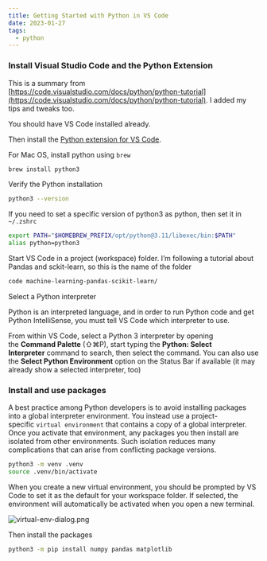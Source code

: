 ```yaml
---
title: Getting Started with Python in VS Code
date: 2023-01-27
tags:
  - python
---
```


### **Install Visual Studio Code and the Python Extension**


This is a summary from [https://code.visualstudio.com/docs/python/python-tutorial](https://code.visualstudio.com/docs/python/python-tutorial). I added my tips and tweaks too.


You should have VS Code installed already.


Then install the [Python extension for VS Code](https://marketplace.visualstudio.com/items?itemName=ms-python.python).


For Mac OS, install python using `brew`


```bash
brew install python3
```


Verify the Python installation


```bash
python3 --version
```


If you need to set a specific version of python3 as python, then set it in `~/.zshrc`


```bash
export PATH="$HOMEBREW_PREFIX/opt/python@3.11/libexec/bin:$PATH"
alias python=python3
```


Start VS Code in a project (workspace) folder. I’m following a tutorial about Pandas and sckit-learn, so this is the name of the folder


```bash
code machine-learning-pandas-scikit-learn/
```


Select a Python interpreter


Python is an interpreted language, and in order to run Python code and get Python IntelliSense, you must tell VS Code which interpreter to use.


From within VS Code, select a Python 3 interpreter by opening the **Command Palette** (⇧⌘P), start typing the **Python: Select Interpreter** command to search, then select the command. You can also use the **Select Python Environment** option on the Status Bar if available (it may already show a selected interpreter, too)


### **Install and use packages**


A best practice among Python developers is to avoid installing packages into a global interpreter environment. You instead use a project-specific `virtual environment` that contains a copy of a global interpreter. Once you activate that environment, any packages you then install are isolated from other environments. Such isolation reduces many complications that can arise from conflicting package versions. 


```bash
python3 -m venv .venv
source .venv/bin/activate
```


When you create a new virtual environment, you should be prompted by VS Code to set it as the default for your workspace folder. If selected, the environment will automatically be activated when you open a new terminal.


![virtual-env-dialog.png](https://code.visualstudio.com/assets/docs/python/tutorial/virtual-env-dialog.png)


Then install the packages


```bash
python3 -m pip install numpy pandas matplotlib
```


